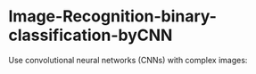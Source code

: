 # Image-Recognition-binary-classification-byCNN
Use convolutional neural networks (CNNs) with complex images: 
